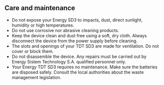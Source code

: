 ## Care and maintenance

*	Do not expose your Energy SD3 to impacts, dust, direct sunlight, humidity or high temperatures.
*	Do not use corrosive nor abrasive cleaning products.
*	Keep the device clean and dust free using a soft, dry cloth. Always disconnect the device from the power supply before cleaning.
*	The slots and openings of your TDT SD3 are made for ventilation. Do not cover or block them.
*	 Do not disassemble the device. Any repairs must be carried out by Energy Sistem Technology S.A. qualified personnel only.
*	Your Energy TDT SD3 requires no maintenance. Make sure the batteries are disposed safely. Consult the local authorities about the waste management legislation. 


